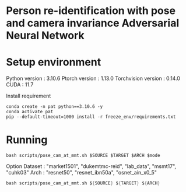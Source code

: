 # Person re-identification with pose and camera invariance Adversarial Neural Network

# Setup environment
Python version : 3.10.6
Ptorch version : 1.13.0
Torchvision version : 0.14.0 
CUDA : 11.7

Install requirement
```
conda create -n pat python==3.10.6 -y
conda activate pat
pip --default-timeout=1000 install -r freeze_env/requirements.txt
```


# Running
```
bash scripts/pose_cam_at_mmt.sh $SOURCE $TARGET $ARCH $mode
```
Option
Dataset : "market1501", "dukemtmc-reid", "lab_data", "msmt17", "cuhk03"
Arch : "resnet50", "resnet_ibn50a", "osnet_ain_x0_5"

```Swift
bash scripts/pose_cam_at_mmt.sh ${SOURCE} ${TARGET} ${ARCH}
```